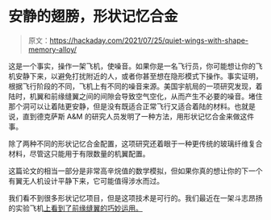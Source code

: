 # 安静的翅膀，形状记忆合金

> 原文：<https://hackaday.com/2021/07/25/quiet-wings-with-shape-memory-alloy/>

这是一个事实，操作一架飞机，使噪音。如果你是一名飞行员，你可能想让你的飞机安静下来，以避免打扰附近的人，或者你甚至想在隐形模式下操作。事实证明，根据飞行阶段的不同，飞机上有不同的噪音来源。美国宇航局的一项研究发现，着陆时，机翼和前缘缝翼之间的间隙会导致空气空化，从而产生不必要的噪音。堵住那个洞可以让着陆更安静，但是没有既适合正常飞行又适合着陆的材料。也就是说，直到德克萨斯 A&M 的研究人员发明了一种方法，用形状记忆合金来做这件事。

除了两种不同的形状记忆合金配置，这项研究还着眼于一种更传统的玻璃纤维复合材料，尽管这只能用于有限数量的机翼配置。

这篇论文的相当一部分是非常高辛烷值的数学模拟，但如果你真的想让你的下一个有翼无人机设计平静下来，它可能值得涉水而过。

我们看不到很多形状记忆项目，但是这项技术是可行的。我们最近在一架斗志昂扬的实验飞机[上看到了前缘缝翼的巧妙运用。](https://hackaday.com/2021/07/10/wing-can-expand-to-fly-really-slow-for-short-take-off-and-landing/)